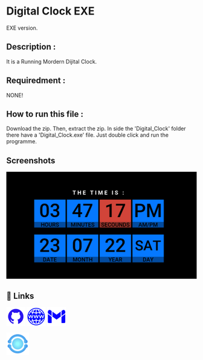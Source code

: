# Digital Clock EXE

EXE version.
## Description :

It is a Running Mordern Dijital Clock.
##  Requiredment :

NONE!
##  How to run this file :

Download the zip. Then, extract the zip. In side the 'Digital_Clock' folder there have a 'Digital_Clock.exe' 
file. Just double click and run the programme.


## Screenshots




![App Screenshot](https://github.com/dharayush7/pyimage/blob/image/Digital_Clock/image2.png?raw=true)

## 🔗 Links

[![github](https://github.com/dharayush7/pyimage/blob/image/Icons/github.png?raw=true)](https://github.com/dharayush7)
[![Website](https://github.com/dharayush7/pyimage/blob/image/Icons/website.png?raw=true)](#)
[![gmail](https://github.com/dharayush7/pyimage/blob/image/Icons/gmail.png?raw=true)](mailto:ayushdh2@gmail.com)


 
  
![Logo](https://github.com/dharayush7/pyimage/blob/image/Icons/logo.png?raw=true)

